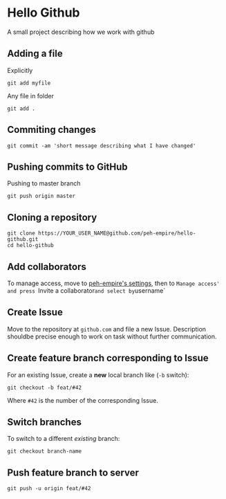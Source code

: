 # Hello Github
A small project describing how we work with github

## Adding a file

Explicitly
```console
git add myfile
```
Any file in folder
```console
git add .
```
## Commiting changes
```console
git commit -am 'short message describing what I have changed'
```
## Pushing commits to GitHub
Pushing to master branch
```console
git push origin master
```
## Cloning a repository
```console
git clone https://YOUR_USER_NAME@github.com/peh-empire/hello-github.git
cd hello-github
```
## Add collaborators
To manage access, move to [peh-empire's settings](https://github.com/peh-empire/hello-github/settings), then to `Manage access' and press `Invite a collaborator` and select by `username`
## Create Issue
Move to the repository at `github.com` and file a new Issue. Description shouldbe precise enough to work on task without further communication.
## Create feature branch corresponding to Issue
For an existing Issue, create a **new** local branch like (`-b` switch):
```console
git checkout -b feat/#42
```
Where `#42` is the number of the corresponding Issue.
## Switch branches
To switch to a different *existing* branch:
```console
git checkout branch-name
```
## Push feature branch to server
```console
git push -u origin feat/#42
```
